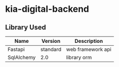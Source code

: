 # kia-digital-backend

## Library Used
| Name | Version | Description|
|---|---|---|
| Fastapi | standard | web framework api |
| SqlAlchemy | 2.0 | library orm |
